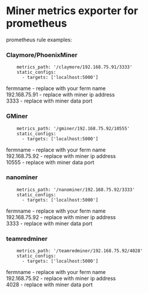 # Miner metrics exporter for prometheus
prometheus rule examples:<br>

### Claymore/PhoenixMiner
```  - job_name: 'fermname'
    metrics_path: '/claymore/192.168.75.91/3333'
    static_configs:
      - targets: ['localhost:5000'] 
```

fermname - replace with your ferm name<br>
192.168.75.91 - replace with miner ip address <br>
3333 - replace with miner data port<br>


### GMiner
```  - job_name: 'mini'
    metrics_path: '/gminer/192.168.75.92/10555'
    static_configs:
      - targets: ['localhost:5000'] 
```

fermname - replace with your ferm name<br>
192.168.75.92 - replace with miner ip address <br>
10555 - replace with miner data port<br>


### nanominer
```  - job_name: 'mini'
    metrics_path: '/nanominer/192.168.75.92/3333'
    static_configs:
      - targets: ['localhost:5000']
```

fermname - replace with your ferm name<br>
192.168.75.92 - replace with miner ip address <br>
3333 - replace with miner data port<br>



### teamredminer
```  - job_name: 'mini'
    metrics_path: '/teamredminer/192.168.75.92/4028'
    static_configs:
      - targets: ['localhost:5000']
```

fermname - replace with your ferm name<br>
192.168.75.92 - replace with miner ip address <br>
4028 - replace with miner data port<br>
